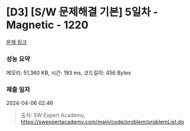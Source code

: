# [D3] [S/W 문제해결 기본] 5일차 - Magnetic - 1220 

[문제 링크](https://swexpertacademy.com/main/code/problem/problemDetail.do?contestProbId=AV14hwZqABsCFAYD) 

### 성능 요약

메모리: 51,360 KB, 시간: 193 ms, 코드길이: 456 Bytes

### 제출 일자

2024-04-06 02:46



> 출처: SW Expert Academy, https://swexpertacademy.com/main/code/problem/problemList.do